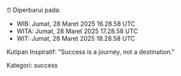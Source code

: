 ⏰ Diperbarui pada:
- WIB: Jumat, 28 Maret 2025 16.28.58 UTC
- WITA: Jumat, 28 Maret 2025 17.28.58 UTC
- WIT: Jumat, 28 Maret 2025 18.28.58 UTC

Kutipan Inspiratif:
"Success is a journey, not a destination."


Kategori: success

